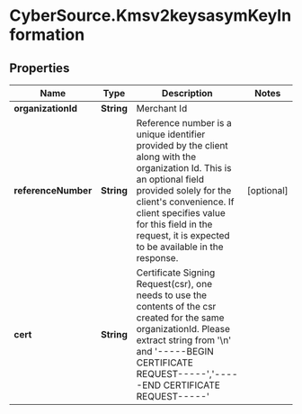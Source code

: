 # CyberSource.Kmsv2keysasymKeyInformation

## Properties
Name | Type | Description | Notes
------------ | ------------- | ------------- | -------------
**organizationId** | **String** | Merchant Id  | 
**referenceNumber** | **String** | Reference number is a unique identifier provided by the client along with the organization Id. This is an optional field provided solely for the client&#39;s convenience. If client specifies value for this field in the request, it is expected to be available in the response.  | [optional] 
**cert** | **String** | Certificate Signing Request(csr), one needs to use the contents of the csr created for the same organizationId. Please extract string from &#39;\\n&#39; and &#39;-----BEGIN CERTIFICATE REQUEST-----&#39;,&#39;-----END CERTIFICATE REQUEST-----&#39;  | 


